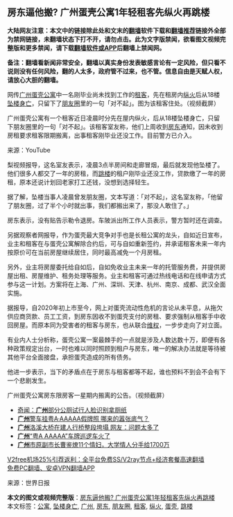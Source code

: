  <h2>房东逼他搬? 广州蛋壳公寓1年轻租客先纵火再跳楼</h2> <p class="notice"><b>大陆网友注意：本文中的链接除此处和文末的<a href="https://github.com/bannedbook/fanqiang" >翻墙</a>软件下载和<a href="https://github.com/killgcd/justmysocks/blob/master/README.md">翻墙推荐</a>链接外全部为禁网链接，未翻墙状态下打不开，请勿点击。此为文字版禁闻，欲看图文视频完整版和更多禁闻，请下载<a href="https://github.com/bannedbook/fanqiang">翻墙软件或APP</a>后翻墙上禁闻网。</p><p>备注：翻墙看新闻非常安全，翻墙以真实身份发表敏感言论有一定风险，但只看不说则没有任何风险，翻的人太多，政府管不过来，也不管。信息自由是天赋人权，请放心大胆的翻墙。</b></p>  <div class="entry"> <p id="conimg">网传<a href="https://www.bannedbook.org/bnews/tag/%e5%b9%bf%e5%b7%9e/" class="st_tag internal_tag" rel="tag" title="标签 广州 下的日志">广州</a><a href="https://www.bannedbook.org/bnews/tag/%E8%9B%8B%E5%A3%B3/" class="st_tag internal_tag" rel="tag" title="标签 蛋壳 下的日志">蛋壳</a><a href="https://www.bannedbook.org/bnews/tag/%E5%85%AC%E5%AF%93/" class="st_tag internal_tag" rel="tag" title="标签 公寓 下的日志">公寓</a>中一名刚毕业尚未找到工作的<a href="https://www.bannedbook.org/bnews/tag/%e7%a7%9f%e5%ae%a2/" class="st_tag internal_tag" rel="tag" title="标签 租客 下的日志">租客</a>，先在租房内<a href="https://www.bannedbook.org/bnews/tag/%E7%BA%B5%E7%81%AB/" class="st_tag internal_tag" rel="tag" title="标签 纵火 下的日志">纵火</a>后从18楼<a href="https://www.bannedbook.org/bnews/tag/%E5%9D%A0%E6%A5%BC%E8%BA%AB%E4%BA%A1/" class="st_tag internal_tag" rel="tag" title="标签 坠楼身亡 下的日志">坠楼身亡</a>，只留下了<a href="https://www.bannedbook.org/bnews/tag/%e6%9c%8b%e5%8f%8b%e5%9c%88/" class="st_tag internal_tag" rel="tag" title="标签 朋友圈 下的日志">朋友圈</a>里的一句「对不起」。图为该租客住处。（视频截屏）</p> <p>广州蛋壳公寓有一个租客近日凌晨时分先在屋内纵火，后从18楼坠楼身亡，只留下朋友圈里的一句「对不起」。该租客室友称，他们上周收到<a href="https://www.bannedbook.org/bnews/tag/%e6%88%bf%e4%b8%9c/" class="st_tag internal_tag" rel="tag" title="标签 房东 下的日志">房东</a>通知，因未收到房租要求租客限期搬离，出事租客刚毕业还没工作。目前警方已介入。</p> <p></p> <p></p> <p>来源：YouTube</p>  <p>梨视频报导，这名室友表示，凌晨3点半房间和走廊冒烟，最后就发现他坠楼了。他们很多人都交了一年的房租，而<a href="https://www.bannedbook.org/bnews/tag/%e8%b7%b3%e6%a5%bc/" class="st_tag internal_tag" rel="tag" title="标签 跳楼 下的日志">跳楼</a>的租户刚毕业还没工作，贷款缴了一年的房租，原本还说计划回老家打工还钱，没想到选择轻生。</p> <p>据了解，坠楼当事人凌晨曾发朋友圈，文本写道：「对不起」，这名室友称，「他留了朋友圈，过了半个小时就出事，我们都搬出来了，那没人敢住了。」</p> <p>房东表示，没有贴告示勒令退房。车陂派出所工作人员表示，警方暂时还在调查。</p> <p>另据观察者网报导，作为蛋壳最大竞争对手也是长租公寓的龙头，自如近日宣布，业主和租客在与蛋壳公寓解除合约后，可与自如重新签约，并承诺租客未来一年内按原价可在当前房屋继续居住，同时最高减免一个月房租。</p> <p>另外，业主将房屋委托给自如后，自如免收业主未来一年的托管服务费，并提供房屋出租、房屋维护、租务处理等服务。业主和租客可通过热线电话和在线申请方式参与这一计划。方案将在上海、广州、深圳、天津、杭州、南京、成都、武汉全面实施。</p>  <p>据报导，自2020年初上市至今，网上对蛋壳流动性危机的言论从未平息，从拖欠供应商货款、员工工资，到房东因收不到蛋壳支付的房租、要求强制从租客手中收回房屋。而原本同为受害者的租客与房东，也从联合<span class='wp_keywordlink_affiliate'><a href="https://www.bannedbook.org/bnews/weiquan/" title="维权" target="_blank">维权</a></span>，一步步走向了对立面。</p> <p>有业内人士分析称，蛋壳公寓一案最棘手的一点就是涉及人数达数十万，即便有各种政策规定出台，一时也难以同时照顾到租户与房东，唯一的解决办法就是等待被其他平台全面接盘，承担蛋壳造成的所有债务。</p> <p>他进一步表示，当下的矛盾点在于房东与租客都等不起，谁也预料不到会不会有下一个悲剧发生。</p> <p>广州蛋壳公寓房东限房客一星期内搬离的公告。（视频截屏）</p> <ul class='op-related-articles' title='相关阅读'> <li><a href='https://www.bannedbook.org/bnews/baitai/20201205/1442430.html' target='_blank'>奇闻：<b>广州</b>部分公厕试行人脸识别拿厕纸</a></li> <li><a href='https://www.bannedbook.org/bnews/baitai/20201204/1442005.html' target='_blank'><b>广州</b>警车挂粤A·AAAAA假牌照 哪来的嚣张底气？</a></li> <li><a href='https://www.bannedbook.org/bnews/cbnews/20201204/1441681.html' target='_blank'><b>广州</b>洛溪大桥在建人行桥整段垮塌 网友：问题太多了</a></li> <li><a href='https://www.bannedbook.org/bnews/cbnews/20201201/1439951.html' target='_blank'><b>广州</b>“粤A AAAAA”车牌巡逻车火了</a></li> <li><a href='https://www.bannedbook.org/bnews/baitai/20201128/1438814.html' target='_blank'><b>广州</b>市原副市长曹鉴燎11个情妇，大学情人分手给1700万</a></li> </ul> <p class="texttj"> <a href="https://www.bannedbook.org/forum23/topic22702.html" target="_blank">V2free机场25%引荐返利：全平台免费SS/V2ray节点+经济套餐高速翻墙</a><br/> <a href="https://github.com/bannedbook/fanqiang/wiki/%E7%A6%81%E9%97%BB%E7%BD%91%E5%AE%89%E5%8D%93%E7%BF%BB%E5%A2%99%E6%96%B0%E9%97%BBAPP" target="_blank">免费PC翻墙、安卓VPN翻墙APP</a></p><p> 来源：世界日报 </p> <a name='sharetosocial'></a>       <div><b>本文的图文或视频完整版</b>：<a href='https://www.bannedbook.org/bnews/cbnews/20201206/1442807.html'>房东逼他搬? 广州蛋壳公寓1年轻租客先纵火再跳楼</a></div>  </div><!--END ENTRY--> <div class="postfooter"> <div>本文标签：<a href="https://www.bannedbook.org/bnews/tag/%E5%85%AC%E5%AF%93/" rel="tag">公寓</a>, <a href="https://www.bannedbook.org/bnews/tag/%E5%9D%A0%E6%A5%BC%E8%BA%AB%E4%BA%A1/" rel="tag">坠楼身亡</a>, <a href="https://www.bannedbook.org/bnews/tag/%e5%b9%bf%e5%b7%9e/" rel="tag">广州</a>, <a href="https://www.bannedbook.org/bnews/tag/%e6%88%bf%e4%b8%9c/" rel="tag">房东</a>, <a href="https://www.bannedbook.org/bnews/tag/%e6%9c%8b%e5%8f%8b%e5%9c%88/" rel="tag">朋友圈</a>, <a href="https://www.bannedbook.org/bnews/tag/%e7%a7%9f%e5%ae%a2/" rel="tag">租客</a>, <a href="https://www.bannedbook.org/bnews/tag/%E7%BA%B5%E7%81%AB/" rel="tag">纵火</a>, <a href="https://www.bannedbook.org/bnews/tag/%E8%9B%8B%E5%A3%B3/" rel="tag">蛋壳</a>, <a href="https://www.bannedbook.org/bnews/tag/%e8%b7%b3%e6%a5%bc/" rel="tag">跳楼</a></div>  </div><!--END POSTFOOTER--> 